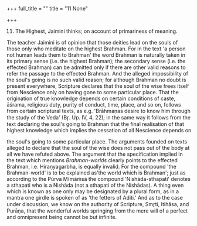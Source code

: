 +++
full_title = ""
title = "11 None"

+++


11. The Highest, Jaimini thinks; on account of primariness of meaning.

The teacher Jaimini is of opinion that those deities lead on the souls of those only who meditate on the highest Brahman. For in the text 'a person not human leads them to Brahman' the word Brahman is naturally taken in its primary sense (i.e. the highest Brahman); the secondary sense (i.e. the effected Brahman) can be admitted only if there are other valid reasons to refer the passage to the effected Brahman. And the alleged impossibility of the soul's going is no such valid reason; for although Brahman no doubt is present everywhere, Scripture declares that the soul of the wise frees itself from Nescience only on having gone to some particular place. That the origination of true knowledge depends on certain conditions of caste, āśrama, religious duty, purity of conduct, time, place, and so on, follows from certain scriptural texts, as e.g. 'Brāhmaṇas desire to know him through the study of the Veda' (Br̥. Up. IV, 4, 22); in the same way it follows from the text declaring the soul's going to Brahman that the final realisation of that highest knowledge which implies the cessation of all Nescience depends on

the soul's going to some particular place. The arguments founded on texts alleged to declare that the soul of the wise does not pass out of the body at all we have refuted above. The argument that the specification implied in the text which mentions _Brahman-worlds_ clearly points to the effected Brahman, i.e. Hiraṇyagarbha, is equally invalid. For the compound 'the Brahman-world' is to be explained as'the world which is Brahman'; just as according to the Pūrva Mīmāṁsā the compound 'Nishāda-sthapati' denotes a sthapati who is a Nishāda (not a sthapati of the Nishādas). A thing even which is known as one only may be designated by a plural form, as in a mantra one girdle is spoken of as 'the fetters of Aditi.' And as to the case under discussion, we know on the authority of Scripture, Smr̥ti, Itihāsa, and Purāṇa, that the wonderful worlds springing from the mere will of a perfect and omnipresent being cannot be but infinite.

